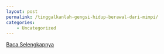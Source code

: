 ```yaml
---
layout: post
permalink: /tinggalkanlah-gengsi-hidup-berawal-dari-mimpi/
categories:
    - Uncategorized
---
```


[Baca Selengkapnya](/03)